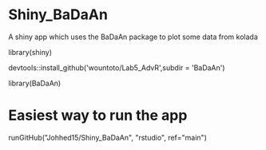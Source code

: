 # Shiny_BaDaAn
A shiny app which uses the BaDaAn package to plot some data from kolada


library(shiny)

devtools::install_github('wountoto/Lab5_AdvR',subdir = 'BaDaAn')

library(BaDaAn)


# Easiest way to run the app
runGitHub("Johhed15/Shiny_BaDaAn", "rstudio", ref="main")

